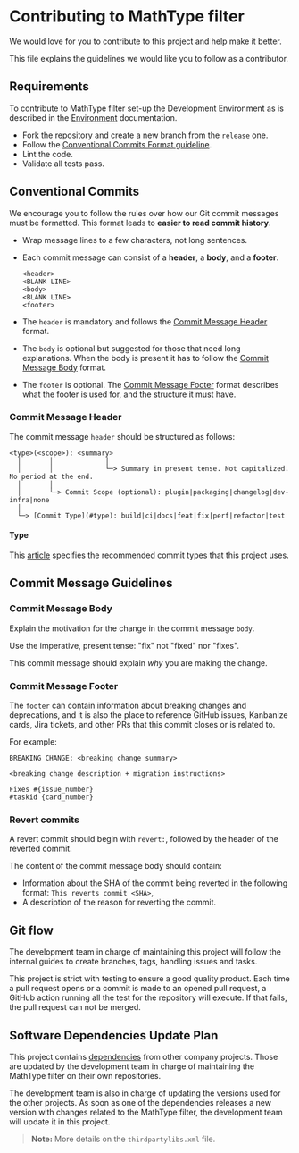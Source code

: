 # Contributing to MathType filter

We would love for you to contribute to this project and help make it better.

This file explains the guidelines we would like you to follow as a contributor.

## Requirements

To contribute to MathType filter set-up the Development Environment as is described in the [Environment](../environment/README.md) documentation.

- Fork the repository and create a new branch from the `release` one.
- Follow the [Conventional Commits Format guideline](#conventional-commits).
- Lint the code.
- Validate all tests pass.

## Conventional Commits

We encourage you to follow the rules over how our Git commit messages must be formatted.
This format leads to **easier to read commit history**.

- Wrap message lines to a few characters, not long sentences.

- Each commit message can consist of a **header**, a **body**, and a **footer**.

    ```
    <header>
    <BLANK LINE>
    <body>
    <BLANK LINE>
    <footer>
    ```

- The `header` is mandatory and follows the [Commit Message Header](#commit-message-header) format.

- The `body` is optional but suggested for those that need long explanations.
  When the body is present it has to follow the [Commit Message Body](#commit-message-body) format.

- The `footer` is optional. The [Commit Message Footer](#commit-message-footer) format describes what the footer is used for, and the structure it must have.

### Commit Message Header

The commit message `header` should be structured as follows:

```
<type>(<scope>): <summary>
  │       │             │
  │       │             └─> Summary in present tense. Not capitalized. No period at the end.
  │       │
  │       └─> Commit Scope (optional): plugin|packaging|changelog|dev-infra|none
  │
  └─> [Commit Type](#type): build|ci|docs|feat|fix|perf|refactor|test
```

#### Type

This [article](https://medium.com/@noriller/docs-conventional-commits-feat-fix-refactor-which-is-which-531614fcb65a) specifies the recommended commit types that this project uses.

## Commit Message Guidelines


### Commit Message Body

Explain the motivation for the change in the commit message `body`.

Use the imperative, present tense: "fix" not "fixed" nor "fixes".

This commit message should explain _why_ you are making the change.

### Commit Message Footer

The `footer` can contain information about breaking changes and deprecations, and it is also the place to reference GitHub issues, Kanbanize cards, Jira tickets, and other PRs that this commit closes or is related to.

For example:

```
BREAKING CHANGE: <breaking change summary>

<breaking change description + migration instructions>

Fixes #{issue_number}
#taskid {card_number}
```

### Revert commits

A revert commit should begin with `revert:`, followed by the header of the reverted commit.

The content of the commit message body should contain:

- Information about the SHA of the commit being reverted in the following format: `This reverts commit <SHA>`,
- A description of the reason for reverting the commit.

## Git flow

The development team in charge of maintaining this project will follow the internal guides to create branches, tags, handling issues and tasks.

This project is strict with testing to ensure a good quality product. Each time a pull request opens or a commit is made to an opened pull request, a GitHub action running all the test for the repository will execute. If that fails, the pull request can not be merged.

## Software Dependencies Update Plan

This project contains [dependencies](../environment/README.md#dependencies-of-mathtype-filter) from other company projects. Those are updated by the development team in charge of maintaining the MathType filter on their own repositories.

The development team is also in charge of updating the versions used for the other projects. As soon as one of the dependencies releases a new version with changes related to the MathType filter, the development team will update it in this project.

> **Note:** More details on the `thirdpartylibs.xml` file.

